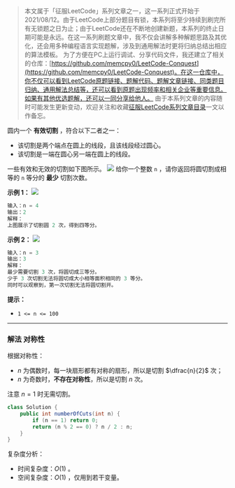 > 本文属于「征服LeetCode」系列文章之一，这一系列正式开始于2021/08/12。由于LeetCode上部分题目有锁，本系列将至少持续到刷完所有无锁题之日为止；由于LeetCode还在不断地创建新题，本系列的终止日期可能是永远。在这一系列刷题文章中，我不仅会讲解多种解题思路及其优化，还会用多种编程语言实现题解，涉及到通用解法时更将归纳总结出相应的算法模板。
> <b></b>
> 为了方便在PC上运行调试、分享代码文件，我还建立了相关的仓库：[https://github.com/memcpy0/LeetCode-Conquest](https://github.com/memcpy0/LeetCode-Conquest)。在这一仓库中，你不仅可以看到LeetCode原题链接、题解代码、题解文章链接、同类题目归纳、通用解法总结等，还可以看到原题出现频率和相关企业等重要信息。如果有其他优选题解，还可以一同分享给他人。
> <b></b>
> 由于本系列文章的内容随时可能发生更新变动，欢迎关注和收藏[征服LeetCode系列文章目录](https://memcpy0.blog.csdn.net/article/details/119656559)一文以作备忘。

圆内一个 **有效切割** ，符合以下二者之一：
- 该切割是两个端点在圆上的线段，且该线段经过圆心。
- 该切割是一端在圆心另一端在圆上的线段。

一些有效和无效的切割如下图所示。
![](https://assets.leetcode.com/uploads/2022/10/29/alldrawio.png)
给你一个整数 `n` ，请你返回将圆切割成相等的 `n` 等分的 **最少** 切割次数。

**示例 1：**
![](https://assets.leetcode.com/uploads/2022/10/24/11drawio.png)

```java
输入：n = 4
输出：2
解释：
上图展示了切割圆 2 次，得到四等分。
```
**示例 2：**
![](https://assets.leetcode.com/uploads/2022/10/24/22drawio.png)
```java
输入：n = 3
输出：3
解释：
最少需要切割 3 次，将圆切成三等分。
少于 3 次切割无法将圆切成大小相等面积相同的 3 等分。
同时可以观察到，第一次切割无法将圆切割开。
```
**提示：**
- `1 <= n <= 100`

---
### 解法 对称性
根据对称性：
- $n$ 为偶数时，每一块扇形都有对称的扇形，所以是切割 $\dfrac{n}{2}$ 次；
- $n$ 为奇数时，**不存在对称性**，所以是切割 $n$ 次。

注意 $n=1$ 时无需切割。
```java
class Solution {
    public int numberOfCuts(int n) {
        if (n == 1) return 0;
        return (n % 2 == 0) ? n / 2 : n;
    }
}
```
复杂度分析：
- 时间复杂度：$O(1)$ 。
- 空间复杂度：$O(1)$ ，仅用到若干变量。